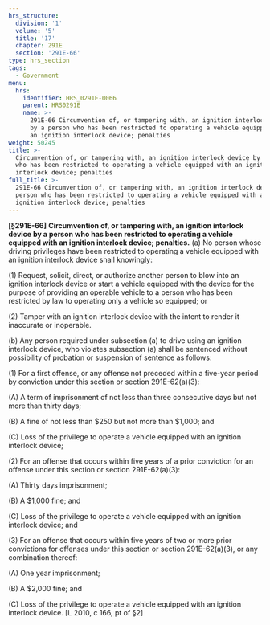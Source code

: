 ```yaml
---
hrs_structure:
  division: '1'
  volume: '5'
  title: '17'
  chapter: 291E
  section: '291E-66'
type: hrs_section
tags:
  - Government
menu:
  hrs:
    identifier: HRS_0291E-0066
    parent: HRS0291E
    name: >-
      291E-66 Circumvention of, or tampering with, an ignition interlock device
      by a person who has been restricted to operating a vehicle equipped with
      an ignition interlock device; penalties
weight: 50245
title: >-
  Circumvention of, or tampering with, an ignition interlock device by a person
  who has been restricted to operating a vehicle equipped with an ignition
  interlock device; penalties
full_title: >-
  291E-66 Circumvention of, or tampering with, an ignition interlock device by a
  person who has been restricted to operating a vehicle equipped with an
  ignition interlock device; penalties
---
```

**[§291E-66]** **Circumvention of, or tampering with, an ignition interlock device by a person who has been restricted to operating a vehicle equipped with an ignition interlock device; penalties.** (a) No person whose driving privileges have been restricted to operating a vehicle equipped with an ignition interlock device shall knowingly:

(1) Request, solicit, direct, or authorize another person to blow into an ignition interlock device or start a vehicle equipped with the device for the purpose of providing an operable vehicle to a person who has been restricted by law to operating only a vehicle so equipped; or

(2) Tamper with an ignition interlock device with the intent to render it inaccurate or inoperable.

(b) Any person required under subsection (a) to drive using an ignition interlock device, who violates subsection (a) shall be sentenced without possibility of probation or suspension of sentence as follows:

(1) For a first offense, or any offense not preceded within a five-year period by conviction under this section or section 291E-62(a)(3):

(A) A term of imprisonment of not less than three consecutive days but not more than thirty days;

(B) A fine of not less than $250 but not more than $1,000; and

(C) Loss of the privilege to operate a vehicle equipped with an ignition interlock device;

(2) For an offense that occurs within five years of a prior conviction for an offense under this section or section 291E-62(a)(3):

(A) Thirty days imprisonment;

(B) A $1,000 fine; and

(C) Loss of the privilege to operate a vehicle equipped with an ignition interlock device; and

(3) For an offense that occurs within five years of two or more prior convictions for offenses under this section or section 291E-62(a)(3), or any combination thereof:

(A) One year imprisonment;

(B) A $2,000 fine; and

(C) Loss of the privilege to operate a vehicle equipped with an ignition interlock device. [L 2010, c 166, pt of §2]
